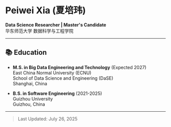 # Peiwei Xia (夏培玮)

**Data Science Researcher | Master's Candidate**  
华东师范大学 数据科学与工程学院  

---

## 📚 Education
- **M.S. in Big Data Engineering and Technology** (Expected 2027)  
  East China Normal University (ECNU)  
  School of Data Science and Engineering (DaSE)  
  Shanghai, China  

- **B.S. in Software Engineering** (2021-2025)  
  Guizhou University  
  Guizhou, China  
---
> Last Updated: July 26, 2025
